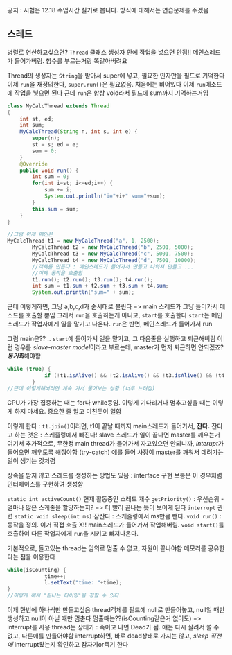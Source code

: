 공지 : 시험은 12.18 수업시간
실기로 봅니다. 방식에 대해서는 연습문제를 주겠음

## 스레드
병렬로 연산하고싶으면?
`Thread` 클래스
생성자 안에 작업을 넣으면 안됨!! 메인스레드가 들어가버림. 함수를 부르는거랑 똑같아버려요

Thread의 생성자는 `String`을 받아서 super에 넣고, 필요한 인자만을 필드로 기억한다
이제 `run`을 재정의한다, `super.run()`은 필요없음. 처음에는 비어있다
이제 `run`메소드에 작업을 넣으면 된다
근데 `run`은 항상 void라서 필드에 sum까지 기억하는거임

```java
class MyCalcThread extends Thread
{
	int st, ed;
	int sum;
	MyCalcThread(String n, int s, int e) {
		super(n);
		st = s; ed = e;
		sum = 0;
	}
	@Override
	public void run() {
		int sum = 0;
		for(int i=st; i<=ed;i++) {
			sum += i;
			System.out.println("i="+i+" sum="+sum);		
		}
		this.sum = sum;
	}
}
```
```java
//그럼 이제 메인은
MyCalcThread t1 = new MyCalcThread("a", 1, 2500);
		MyCalcThread t2 = new MyCalcThread("b", 2501, 5000);
		MyCalcThread t3 = new MyCalcThread("c", 5001, 7500);
		MyCalcThread t4 = new MyCalcThread("d", 7501, 10000);
		//객체를 만든다 : 메인스레드가 들어가서 만들고 나와서 만들고 ...
		//이제 동작을 호출함
		t1.run(); t2.run(); t3.run(); t4.run();
		int sum = t1.sum + t2.sum + t3.sum + t4.sum;
		System.out.println("sum=" + sum);
```
근데 이렇게하면, 그냥 a,b,c,d가 순서대로 불린다 => main 스레드가 그냥 들어가서 메소드를 호출할 뿐임
그래서 `run`을 호출하는게 아니고, `start`를 호출한다
`start`는 메인스레드가 작업자에게 일을 맡기고 나온다.
`run`은 반면, 메인스레드가 들어가서 run

그럼 main은?? .. `start`에 들어가서 일을 맡기고, 그 다음줄을 실행하고 퇴근해버림
이런 경우를 *slave-master model*이라고 부르는데, master가 먼저 퇴근하면 안되겠죠?
***동기화***해야함

```java
while (true) {
			if (!t1.isAlive() && !t2.isAlive() && !t3.isAlive() && !t4.isAlive()) break;
		}
//근데 이렇게해버리면 계속 가서 물어보는 상황 (너무 느려짐)
```
CPU가 가장 집중하는 때는 for나 while등임. 이렇게 기다리거나 멈추고싶을 때는 이렇게 하지 마세요. 중요한 줄 알고 미친듯이 일함

이렇게 한다 : `t1.join()`이러면, t1이 끝날 때까지 main스레드가 들어가서, **잔다.** 잔다고 하는 것은 : 스케줄링에서 빠진다! slave 스레드가 일이 끝나면 master를 깨우는거
여기서 추가적으로, 무한정 main thread가 들어가서 자고있으면 안되니까, *interupt*가 들어오면 깨우도록 해줘야함 (try-catch)
예를 들어 사장이 master를 깨워서 데려가는 일이 생기는 것처럼

상속을 받지 않고 스레드를 생성하는 방법도 있음 : interface 구현
보통은 이 경우처럼 인터페이스를 구현하여 생성함

`static int activeCount()` 현재 활동중인 스레드 개수
`getPriority()` : 우선순위 - 얼마나 많은 스케줄을 할당하는지? => 더 빨리 끝나는 듯이 보이게 된다
`interrupt` 관련
`static void sleep(int ms)` 잠잔다 : 스케줄링에서 ms만큼 뺀다.
`void run()` : 동작을 정의. 이거 직접 호출 X!! main스레드가 들어가서 작업해버림.
`void start()`를 호출하여 다른 작업자에게 `run`을 시키고 빠져나온다.





기본적으로, 돌고있는 thread는 임의로 멈출 수 없고, 자원이 끝나야함
메모리를 공유한다는 점을 이용한다
```java
while(isCounting) {
			time++;
			l.setText("time: "+time);
}
//이렇게 해서 "끝나는 타이밍"을 정할 수 있다
```

이제 한번에 하나씩만 만들고싶음
thread객체를 필드에 null로 만들어놓고, null일 때만 생성하고 null이 아닐 때만 멈춘다
멈출때는??(isCounting같은거 없이도) => interrupt를 사용
thread는 상태가 : 죽이고 나면 Dead가 됨. 얘는 다시 살려서 쓸 수 없고, 다른애를 만들어야함
interrupt하면, 바로 dead상태로 가지는 않고, *sleep 직전에* interrupt왔는지 확인하고 잠자기or죽기 한다


